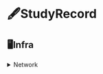 # 🖋StudyRecord
## 🖥Infra
<details>
    <summary>Network</summary>

        * [네트워크와 프로토콜](https://github.com/HakyungYoun/StudyRecord/blob/main/Ifrastructure%20Knowledge/Network/%EB%84%A4%ED%8A%B8%EC%9B%8C%ED%81%AC%EC%99%80%20%ED%94%84%EB%A1%9C%ED%86%A0%EC%BD%9C.md)
</details>

